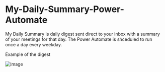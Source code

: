 # My-Daily-Summary-Power-Automate

My Daily Summary is daily digest sent direct to your inbox with a summary of your meetings for that day.  The Power Automate is shceduled to run once a day every weekday.

Example of the digest

![image](https://user-images.githubusercontent.com/18420048/234805873-88ffea13-830a-4d59-8d90-4c5e1f22773f.png)

